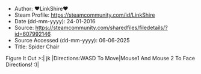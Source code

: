 - Author: ❤LinkShire❤
- Steam Profile: https://steamcommunity.com/id/LinkShire
- Date (dd-mm-yyyy): 24-01-2016
- Source: https://steamcommunity.com/sharedfiles/filedetails/?id=607992146
- Source Accessed (dd-mm-yyyy): 06-06-2025
- Title: Spider Chair

Figure It Out >:| jk |Directions:WASD To Move|Mouse1 And Mouse 2 To Face Directions! :)|